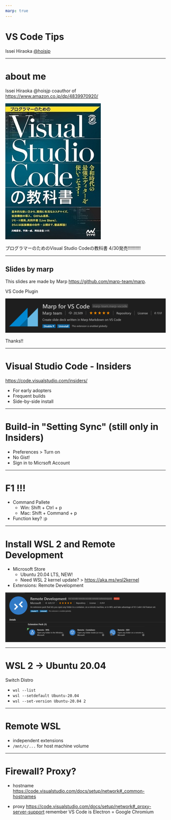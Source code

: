 ```yaml
---
marp: true
---
```

# VS Code Tips
Issei Hiraoka [@hoisjp](https://github.com/hoisjp)

---
# about me
Issei Hiraoka @hoisjp
coauthor of https://www.amazon.co.jp/dp/4839970920/

![width:150px](media/vscode-textbook.jpg)

プログラマーのためのVisual Studio Codeの教科書
4/30発売!!!!!!!!!!

---
## Slides by marp
This slides are made by Marp https://github.com/marp-team/marp.

VS Code Plugin

![](media/ext-Marp.png)


Thanks!!

---
# Visual Studio Code - Insiders
https://code.visualstudio.com/insiders/
- For early adopters
- Frequent builds
- Side-by-side install

---
# Build-in "Setting Sync" (still only in Insiders)
- Preferences > Turn on
- No Gist!
- Sign in to Micrsoft Account

---
# F1 !!!
- Command Pallete 
  - Win: Shift + Ctrl + p
  - Mac: Shift + Command + p
- Function key? :p

---
# Install WSL 2 and Remote Development
- Microsoft Store
  - Ubuntu 20.04 LTS, NEW!
  - Need WSL 2 kernel update? > https://aka.ms/wsl2kernel
- Extensions: Remote Development

![Extension Remote Development](media/ext-RemoteDevelopment.png)

---
# WSL 2 -> Ubuntu 20.04
Switch Distro
  - `wsl --list`
  - `wsl --setdefault Ubuntu-20.04`
  - `wsl --set-version Ubuntu-20.04 2`

---
# Remote WSL
- independent extensions
- `/mnt/c/...` for host machine volume

---
# Firewall? Proxy?
- hostname
https://code.visualstudio.com/docs/setup/network#_common-hostnames

- proxy
https://code.visualstudio.com/docs/setup/network#_proxy-server-support
remember VS Code is Electron = Google Chromium